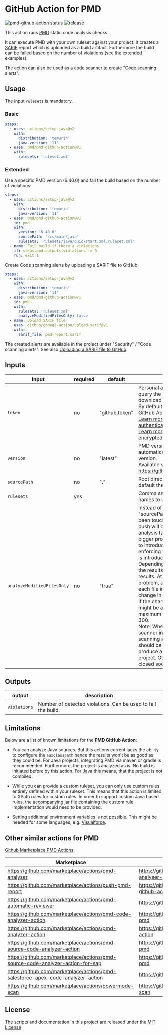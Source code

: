 # GitHub Action for PMD

<a href="https://github.com/pmd/pmd-github-action/actions"><img alt="pmd-github-action status" src="https://github.com/pmd/pmd-github-action/actions/workflows/test.yml/badge.svg"></a>
<a href="https://img.shields.io/github/v/release/pmd/pmd-github-action"><img alt="release" src="https://img.shields.io/github/v/release/pmd/pmd-github-action"></a>

This action runs [PMD](https://pmd.github.io) static code analysis checks.

It can execute PMD with your own ruleset against your project. It creates a [SARIF](https://docs.oasis-open.org/sarif/sarif/v2.1.0/sarif-v2.1.0.html)
report which is uploaded as a build artifact. Furthermore the build can be failed based on the number of violations (see the extended examples).

The action can also be used as a code scanner to create "Code scanning alerts".

## Usage

The input `rulesets` is mandatory.

### Basic

```yaml
steps:
  - uses: actions/setup-java@v2
    with:
      distribution: 'temurin'
      java-version: '11'
  - uses: pmd/pmd-github-action@v1
    with:
      rulesets: 'ruleset.xml'
```

### Extended

Use a specific PMD version (6.40.0) and fail the build based on the number of violations:

```yaml
steps:
  - uses: actions/setup-java@v2
    with:
      distribution: 'temurin'
      java-version: '11'
  - uses: pmd/pmd-github-action@v1
    id: pmd
    with:
      version: '6.40.0'
      sourcePath: 'src/main/java'
      rulesets: 'rulesets/java/quickstart.xml,ruleset.xml'
  - name: Fail build if there a violations
    if: steps.pmd.outputs.violations != 0
    run: exit 1
```

Create Code scanning alerts by uploading a SARIF file to GitHub:

```yaml
steps:
  - uses: actions/setup-java@v2
    with:
      distribution: 'temurin'
      java-version: '11'
  - uses: pmd/pmd-github-action@v1
    id: pmd
    with:
      rulesets: 'ruleset.xml'
      analyzeModifiedFilesOnly: false
  - name: Upload SARIF file
    uses: github/codeql-action/upload-sarif@v1
    with:
      sarif_file: pmd-report.sarif
```

The created alerts are available in the project under "Security" / "Code scanning alerts".
See also [Uploading a SARIF file to GitHub](https://docs.github.com/en/code-security/code-scanning/integrating-with-code-scanning/uploading-a-sarif-file-to-github).

## Inputs

|input       |required|default|description|
|------------|---|--------|---------------|
|`token`     |no |"github.token"|Personal access token (PAT) used to query the latest PMD release and the download URL for PMD.<br>By default the automatic token for GitHub Actions is used.<br>[Learn more about automatic token authentication](https://docs.github.com/en/actions/security-guides/automatic-token-authentication)<br>[Learn more about creating and using encrypted secrets](https://docs.github.com/en/actions/security-guides/encrypted-secrets)|
|`version`   |no |"latest"|PMD version to use. Using "latest" automatically downloads the latest version.<br>Available versions: https://github.com/pmd/pmd/releases|
|`sourcePath`|no |"."     |Root directory for sources. Uses by default the current directory|
|`rulesets`  |yes|        |Comma separated list of ruleset names to use.|
|`analyzeModifiedFilesOnly`|no|"true"|Instead of analyze all files under "sourcePath", only the files that have been touched in a pull request or push will be analyzed. This makes the analysis faster and helps especially bigger projects which gradually want to introduce PMD. This helps in enforcing that no new code violation is introduced.<br>Depending on the analyzed language, the results might be less accurate results. At the moment, this is not a problem, as PMD mostly analyzes each file individually, but that might change in the future.<br>If the change is very big, not all files might be analyzed. Currently the maximum number of modified files is 300.<br>Note: When using PMD as a code scanner in order to create "Code scanning alerts" on GitHub, all files should be analyzed in order to produce a complete picture of the project. Otherwise alerts might get closed soo soon.|

## Outputs

|output      |description|
|------------|-----------|
|`violations`|Number of detected violations. Can be used to fail the build.|

## Limitations

Below are a list of known limitations for the **PMD GitHub Action**:

*   You can analyze Java sources. But this actions current lacks the ability to configure the `auxclasspath` hence
    the results won't be as good as they could be. For Java projects, integrating PMD via maven or gradle is
    recommended. Furthermore, the project is analyzed as is. No build is initiated before by this action.
    For Java this means, that the project is not compiled.

*   While you can provide a custom ruleset, you can only use custom rules entirely defined within your ruleset.
    This means that this action is limited to XPath rules for custom rules. In order to support custom Java based
    rules, the accompanying jar file containing the custom rule implementation would need to be provided.

*   Setting additional environment variables is not possible. This might be needed for some languages,
    e.g. [Visualforce](https://pmd.github.io/latest/pmd_languages_visualforce.html).

## Other similar actions for PMD

[Github Marketplace PMD Actions](https://github.com/marketplace?type=actions&query=pmd):

| Marketplace | Github | License |
|-------------|--------|---------|
|https://github.com/marketplace/actions/pmd-analyser | https://github.com/synergy-au/pmd-analyser-action | MIT |
|https://github.com/marketplace/actions/push-pmd-report | https://github.com/jwgmeligmeyling/pmd-github-action | MIT |
|https://github.com/marketplace/actions/pmd-automatic-reviewer | https://github.com/krukmat/setup-pmd | MIT |
|https://github.com/marketplace/actions/pmd-code-analyzer-action | https://github.com/billyan2018/setup-pmd | MIT |
|https://github.com/marketplace/actions/pmd-analyzer-action | https://github.com/RTJL/pmd-analyzer-action | ? |
|https://github.com/marketplace/actions/pmd-source-code-analyzer-action | https://github.com/sfdx-actions/setup-pmd | MIT |
|https://github.com/marketplace/actions/pmd-source-code-analyzer-action-for-sap | https://github.com/ashkumar-wtc/setup-pmd | MIT |
|https://github.com/marketplace/actions/pmd-salesforce-apex-code-analyzer-action | https://github.com/legetz/setup-pmd | MIT |
|https://github.com/marketplace/actions/powermode-scan | https://github.com/ncino/powermode-scan |

## License

The scripts and documentation in this project are released under the [MIT License](LICENSE)
